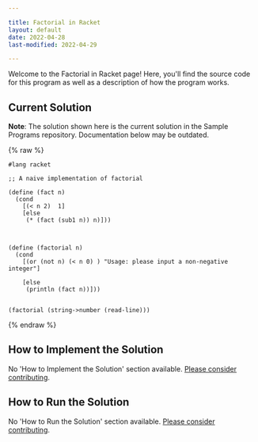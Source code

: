 ```yaml
---

title: Factorial in Racket
layout: default
date: 2022-04-28
last-modified: 2022-04-29

---
```


Welcome to the Factorial in Racket page! Here, you'll find the source code for this program as well as a description of how the program works.

## Current Solution

**Note**: The solution shown here is the current solution in the Sample Programs repository. Documentation below may be outdated.

{% raw %}

```Racket
#lang racket

;; A naive implementation of factorial

(define (fact n)
  (cond
    [(< n 2)  1]
    [else
     (* (fact (sub1 n)) n)]))
     

  
(define (factorial n)
  (cond
    [(or (not n) (< n 0) ) "Usage: please input a non-negative integer"]
    
    [else
     (println (fact n))]))
            
  
(factorial (string->number (read-line)))
```

{% endraw %}

## How to Implement the Solution

No 'How to Implement the Solution' section available. [Please consider contributing](https://github.com/TheRenegadeCoder/sample-programs-website).

## How to Run the Solution

No 'How to Run the Solution' section available. [Please consider contributing](https://github.com/TheRenegadeCoder/sample-programs-website).